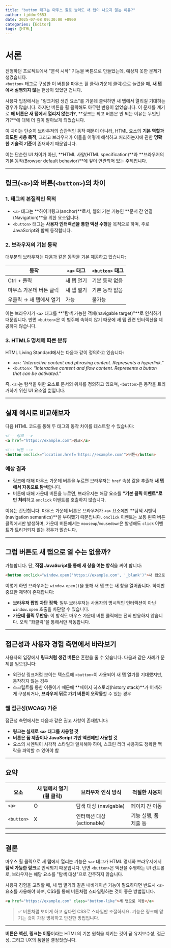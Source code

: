 ```yaml
---
title: "button 태그는 마우스 휠로 눌러도 새 탭이 나오지 않는 이유?"
author: tjddnr9553
date: 2025-07-08 09:30:00 +0900
categories: [Editor]
tags: [HTML]
---
```


# 서론

진행하던 프로젝트에서 "분석 시작" 기능을 버튼으로 만들었는데, 예상치 못한 문제가 생겼습니다.  
`<button>` 태그로 구성한 이 버튼을 마우스 휠 클릭(가운데 클릭)으로 눌렀을 때, **새 탭에서 실행되지 않는** 현상이 있었던 겁니다.

사용자 입장에서는 "링크처럼 생긴 요소"를 가운데 클릭하면 새 탭에서 열리길 기대하는 경우가 많습니다. 하지만 버튼을 휠 클릭해도 아무런 반응이 없었습니다. 이 문제를 계기로 **왜 버튼은 새 탭에서 열리지 않는가?**, **링크는 되고 버튼은 안 되는 이유는 무엇인가?**에 대해 더 깊이 알아보게 되었습니다.

이 차이는 단순히 브라우저의 습관적인 동작 때문이 아니라, HTML 요소의 **기본 역할과 의도된 사용 목적**, 그리고 브라우저가 이들을 어떻게 해석하고 처리하는지에 관한 **명확한 기술적 기준**이 존재하기 때문입니다.

이는 단순한 UI 차이가 아닌, **HTML 사양(HTML specification)**과 **브라우저의 기본 동작(Browser default behavior)**에 깊이 연관되어 있는 주제입니다.

---

## 링크(`<a>`)와 버튼(`<button>`)의 차이

### 1. 태그의 본질적인 목적

- `<a>` 태그는 **하이퍼링크(anchor)**로서, 웹의 기본 기능인 **문서 간 연결(Navigation)**을 위한 요소입니다.
- `<button>` 태그는 **사용자 인터랙션을 통한 액션 수행**을 목적으로 하며, 주로 JavaScript와 함께 동작합니다.

### 2. 브라우저의 기본 동작

대부분의 브라우저는 다음과 같은 동작을 기본 제공하고 있습니다:

| 동작                       | `<a>` 태그 | `<button>` 태그 |
|--------------------------|------------|------------------|
| Ctrl + 클릭               | 새 탭 열기   | 기본 동작 없음      |
| 마우스 가운데 버튼 클릭     | 새 탭 열기   | 기본 동작 없음      |
| 우클릭 → 새 탭에서 열기    | 가능         | 불가능             |

이는 브라우저가 `<a>` 태그를 **"탐색 가능한 객체(navigable target)"**로 인식하기 때문입니다. 반면 `<button>`은 이 범주에 속하지 않기 때문에 새 탭 관련 인터랙션을 제공하지 않습니다.

### 3. HTML5 명세에 따른 분류

HTML Living Standard에서는 다음과 같이 정의하고 있습니다:

- `<a>`: *"Interactive content and phrasing content. Represents a hyperlink."*
- `<button>`: *"Interactive content and flow content. Represents a button that can be activated."*

즉, `<a>`는 탐색을 위한 요소로 문서의 위치를 정의하고 있으며, `<button>`은 동작을 트리거하기 위한 UI 요소일 뿐입니다.

---

## 실제 예시로 비교해보자

다음 HTML 코드를 통해 두 태그의 동작 차이를 테스트할 수 있습니다:

```html
<!-- 링크 -->
<a href="https://example.com">링크</a>

<!-- 버튼 -->
<button onclick="location.href='https://example.com'">버튼</button>
````

### 예상 결과

* 링크에 대해 마우스 가운데 버튼을 누르면 브라우저는 `href` 속성 값을 추출해 **새 탭에서 자동으로 탐색**합니다.
* 버튼에 대해 가운데 버튼을 누르면, 브라우저는 해당 요소를 **"기본 클릭 이벤트"로만 처리**하고 `onclick` 이벤트를 호출하지 않습니다.

이유는 간단합니다. 마우스 가운데 버튼은 브라우저가 `<a>` 요소에만 \*\*탐색 시멘틱(navigation semantics)\*\*을 부여했기 때문입니다. `onclick` 이벤트는 보통 왼쪽 버튼 클릭에서만 발생하며, 가운데 버튼에서는 `mouseup`/`mousedown`은 발생해도 `click` 이벤트가 트리거되지 않는 경우가 많습니다.

---

## 그럼 버튼도 새 탭으로 열 수는 없을까?

가능합니다. 단, **직접 JavaScript를 통해 새 창을 여는 방식**을 써야 합니다:

```html
<button onclick="window.open('https://example.com', '_blank')">새 탭으로 열기</button>
```

이렇게 하면 브라우저는 `window.open()`을 통해 새 탭 또는 새 창을 열어줍니다. 하지만 중요한 제약이 존재합니다:

* **브라우저 팝업 차단 정책**: 일부 브라우저는 사용자의 명시적인 인터랙션이 아닌 `window.open` 호출을 차단할 수 있습니다.
* **가운데 클릭 무반응**: 이 방식도 마우스 가운데 버튼 클릭에는 전혀 반응하지 않습니다. 오직 "좌클릭"을 통해서만 작동합니다.

---

## 접근성과 사용자 경험 측면에서 바라보기

사용자의 입장에서 **링크처럼 생긴 버튼**은 혼란을 줄 수 있습니다. 다음과 같은 사례가 문제를 일으킵니다:

* 외관상 링크처럼 보이는 텍스트에 `<button>`이 사용되어 새 탭 열기를 기대했지만, 동작하지 않는 경우
* 스크립트를 통한 이동이기 때문에 \*\*페이지 히스토리(history stack)\*\*가 어색하게 구성되거나, **브라우저 뒤로 가기 버튼이 오작동**할 수 있는 경우

### 웹 접근성(WCAG) 기준

접근성 측면에서는 다음과 같은 권고 사항이 존재합니다:

* **링크는 실제로 `<a>` 태그를 사용할 것**
* **버튼은 폼 제출이나 JavaScript 기반 액션에만 사용할 것**
* 요소의 시멘틱이 시각적 스타일과 일치해야 하며, 스크린 리더 사용자도 정확한 맥락을 파악할 수 있어야 함

---

## 요약

| 요소         | 새 탭에서 열기 (휠 클릭) | 브라우저 인식 방식           | 적절한 사용처       |
| ---------- | --------------- | -------------------- | ------------- |
| `<a>`      | O               | 탐색 대상 (navigable)    | 페이지 간 이동      |
| `<button>` | X               | 인터랙션 대상 (actionable) | 기능 실행, 폼 제출 등 |

---

## 결론

마우스 휠 클릭으로 새 탭에서 열리는 기능은 `<a>` 태그가 HTML 명세와 브라우저에서 **탐색 가능한 링크**로 인식되기 때문입니다. 반면 `<button>`은 액션을 수행하는 UI 컨트롤로, 브라우저는 해당 요소를 "탐색 대상"으로 간주하지 않습니다.

사용자 경험을 고려할 때, 새 탭 열기와 같은 내비게이션 기능이 필요하다면 반드시 `<a>` 요소를 사용해야 하며, CSS를 통해 버튼처럼 스타일링하는 것이 좋은 방법입니다.

```html
<a href="https://example.com" class="button-like">새 탭으로 이동</a>
```

> ✅ 버튼처럼 보이게 하고 싶다면 CSS로 스타일만 조절하세요. 기능은 링크에 맡기는 것이 가장 명확하고 안전한 방법입니다.

---

**버튼은 액션, 링크는 이동**이라는 HTML의 기본 원칙을 지키는 것이 곧 유지보수성, 접근성, 그리고 UX의 품질을 결정짓습니다.
